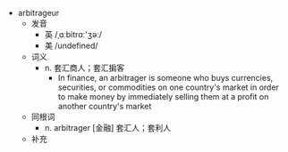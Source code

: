 - arbitrageur
  - 发音
    - 英 /ˌɑːbitrɑː'ʒəː/
    - 美 /undefined/
  - 词义
    - n. 套汇商人；套汇掮客
      - In finance, an arbitrager is someone who buys currencies, securities, or commodities on one country's market in order to make money by immediately selling them at a profit on another country's market
  - 同根词
    - n. arbitrager [金融] 套汇人；套利人
  - 补充